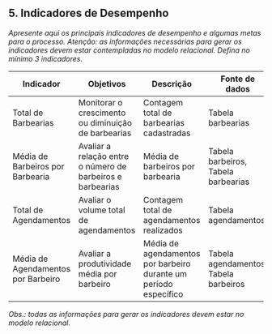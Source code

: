 ## 5. Indicadores de Desempenho

_Apresente aqui os principais indicadores de desempenho e algumas metas para o processo. Atenção: as informações necessárias para gerar os indicadores devem estar contempladas no modelo relacional. Defina no mínimo 3 indicadores._

| **Indicador**                        | **Objetivos**                                           | **Descrição**                                                      | **Fonte de dados**                | **Fórmula de cálculo**                                    |
| ------------------------------------ | ------------------------------------------------------- | ------------------------------------------------------------------ | --------------------------------- | --------------------------------------------------------- |
| Total de Barbearias                  | Monitorar o crescimento ou diminuição de barbearias      | Contagem total de barbearias cadastradas                          | Tabela barbearias                 | Contar registros na tabela barbearias                      |
| Média de Barbeiros por Barbearia     | Avaliar a relação entre o número de barbeiros e barbearias| Média de barbeiros por barbearia                                   | Tabela barbeiros, Tabela barbearias| (número total de barbeiros / número total de barbearias)    |
| Total de Agendamentos                | Avaliar o volume total de agendamentos                   | Contagem total de agendamentos realizados                          | Tabela agendamentos               | Contar registros na tabela agendamentos                     |
| Média de Agendamentos por Barbeiro   | Avaliar a produtividade média por barbeiro              | Média de agendamentos por barbeiro durante um período específico   | Tabela agendamentos, Tabela barbeiros| (número total de agendamentos / número total de barbeiros)  |

_Obs.: todas as informações para gerar os indicadores devem estar no modelo relacional._
